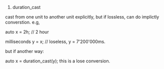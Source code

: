 1. duration_cast

cast from one unit to another unit explicitly, but if lossless, can do implictly converstion. e.g, 

auto x = 2h; // 2 hour

milliseconds y = x; // loseless, y = 7'200'000ms. 

but if another way:

auto x = duration_cast<hours>(y); this is a lose conversion.
